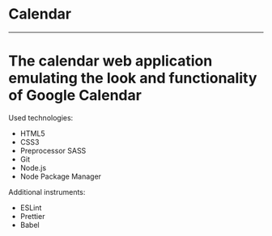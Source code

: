 # Calendar
***
# The calendar web application emulating the look and functionality of Google Calendar

Used technologies:
* HTML5
* CSS3
* Preprocessor SASS
* Git
* Node.js
* Node Package Manager

Additional instruments:
* ESLint
* Prettier
* Babel